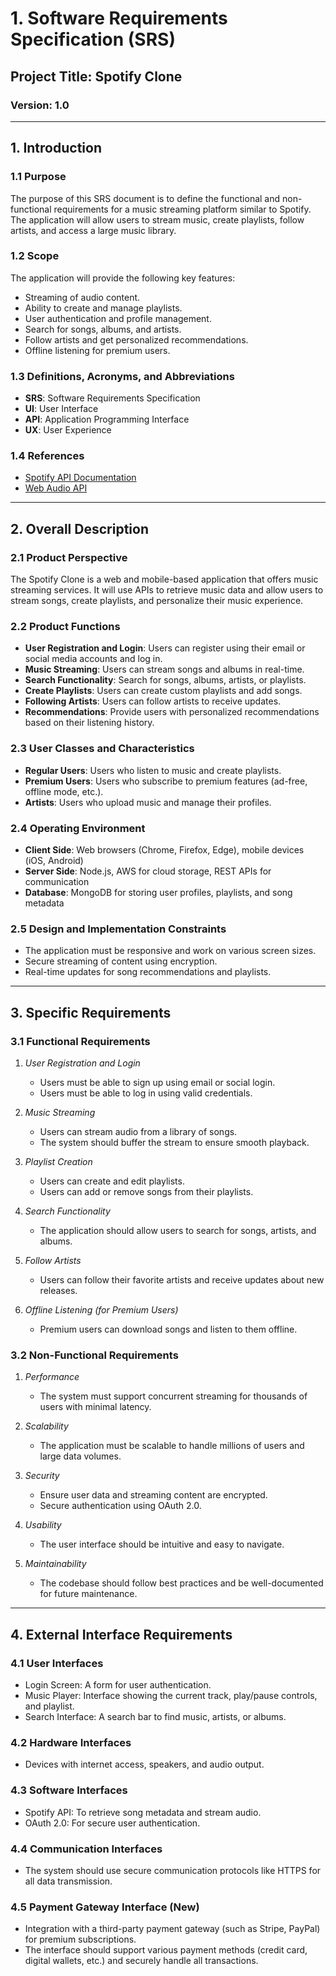 # **1. Software Requirements Specification (SRS)**

## Project Title: **Spotify Clone**
### Version: 1.0

---

## 1. Introduction

### 1.1 Purpose
The purpose of this SRS document is to define the functional and non-functional requirements for a music streaming platform similar to Spotify. The application will allow users to stream music, create playlists, follow artists, and access a large music library.

### 1.2 Scope
The application will provide the following key features:
- Streaming of audio content.
- Ability to create and manage playlists.
- User authentication and profile management.
- Search for songs, albums, and artists.
- Follow artists and get personalized recommendations.
- Offline listening for premium users.

### 1.3 Definitions, Acronyms, and Abbreviations
- **SRS**: Software Requirements Specification
- **UI**: User Interface
- **API**: Application Programming Interface
- **UX**: User Experience

### 1.4 References
- [Spotify API Documentation](https://developer.spotify.com/documentation/web-api/)
- [Web Audio API](https://developer.mozilla.org/en-US/docs/Web/API/Web_Audio_API)

---

## 2. Overall Description

### 2.1 Product Perspective
The Spotify Clone is a web and mobile-based application that offers music streaming services. It will use APIs to retrieve music data and allow users to stream songs, create playlists, and personalize their music experience.

### 2.2 Product Functions
- **User Registration and Login**: Users can register using their email or social media accounts and log in.
- **Music Streaming**: Users can stream songs and albums in real-time.
- **Search Functionality**: Search for songs, albums, artists, or playlists.
- **Create Playlists**: Users can create custom playlists and add songs.
- **Following Artists**: Users can follow artists to receive updates.
- **Recommendations**: Provide users with personalized recommendations based on their listening history.

### 2.3 User Classes and Characteristics
- **Regular Users**: Users who listen to music and create playlists.
- **Premium Users**: Users who subscribe to premium features (ad-free, offline mode, etc.).
- **Artists**: Users who upload music and manage their profiles.

### 2.4 Operating Environment
- **Client Side**: Web browsers (Chrome, Firefox, Edge), mobile devices (iOS, Android)
- **Server Side**: Node.js, AWS for cloud storage, REST APIs for communication
- **Database**: MongoDB for storing user profiles, playlists, and song metadata

### 2.5 Design and Implementation Constraints
- The application must be responsive and work on various screen sizes.
- Secure streaming of content using encryption.
- Real-time updates for song recommendations and playlists.

---

## 3. Specific Requirements

### 3.1 Functional Requirements

1. *User Registration and Login*
   - Users must be able to sign up using email or social login.
   - Users must be able to log in using valid credentials.

2. *Music Streaming*
   - Users can stream audio from a library of songs.
   - The system should buffer the stream to ensure smooth playback.

3. *Playlist Creation*
   - Users can create and edit playlists.
   - Users can add or remove songs from their playlists.

4. *Search Functionality*
   - The application should allow users to search for songs, artists, and albums.

5. *Follow Artists*
   - Users can follow their favorite artists and receive updates about new releases.

6. *Offline Listening (for Premium Users)*
   - Premium users can download songs and listen to them offline.

### 3.2 Non-Functional Requirements

1. *Performance*
   - The system must support concurrent streaming for thousands of users with minimal latency.

2. *Scalability*
   - The application must be scalable to handle millions of users and large data volumes.

3. *Security*
   - Ensure user data and streaming content are encrypted.
   - Secure authentication using OAuth 2.0.

4. *Usability*
   - The user interface should be intuitive and easy to navigate.

5. *Maintainability*
   - The codebase should follow best practices and be well-documented for future maintenance.

---
## 4. External Interface Requirements

### 4.1 User Interfaces
- Login Screen: A form for user authentication.
- Music Player: Interface showing the current track, play/pause controls, and playlist.
- Search Interface: A search bar to find music, artists, or albums.

### 4.2 Hardware Interfaces
- Devices with internet access, speakers, and audio output.

### 4.3 Software Interfaces
- Spotify API: To retrieve song metadata and stream audio.
- OAuth 2.0: For secure user authentication.

### 4.4 Communication Interfaces
- The system should use secure communication protocols like HTTPS for all data transmission.
  
### 4.5 Payment Gateway Interface (New)
- Integration with a third-party payment gateway (such as Stripe, PayPal) for premium subscriptions.
- The interface should support various payment methods (credit card, digital wallets, etc.) and securely handle all transactions.
